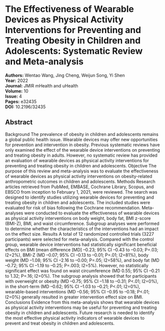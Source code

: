 # The Effectiveness of Wearable Devices as Physical Activity Interventions for Preventing and Treating Obesity in Children and Adolescents: Systematic Review and Meta-analysis

**Authors:** Wentao Wang, Jing Cheng, Weijun Song, Yi Shen  
**Year:** 2022  
**Journal:** JMIR mHealth and uHealth  
**Volume:** 10  
**Issue:** 4  
**Pages:** e32435  
**DOI:** 10.2196/32435  

## Abstract
Background            The prevalence of obesity in children and adolescents remains a global public health issue. Wearable devices may offer new opportunities for prevention and intervention in obesity. Previous systematic reviews have only examined the effect of the wearable device interventions on preventing and treating obesity in adults. However, no systematic review has provided an evaluation of wearable devices as physical activity interventions for preventing and treating obesity in children and adolescents.                                Objective            The purpose of this review and meta-analysis was to evaluate the effectiveness of wearable devices as physical activity interventions on obesity-related anthropometric outcomes in children and adolescents.                                Methods            Research articles retrieved from PubMed, EMBASE, Cochrane Library, Scopus, and EBSCO from inception to February 1, 2021, were reviewed. The search was designed to identify studies utilizing wearable devices for preventing and treating obesity in children and adolescents. The included studies were evaluated for risk of bias following the Cochrane recommendation. Meta-analyses were conducted to evaluate the effectiveness of wearable devices as physical activity interventions on body weight, body fat, BMI z-score (BMI-Z), BMI, and waist circumference. Subgroup analyses were performed to determine whether the characteristics of the interventions had an impact on the effect size.                                Results            A total of 12 randomized controlled trials (3227 participants) were selected for meta-analysis. Compared with the control group, wearable device interventions had statistically significant beneficial effects on BMI (mean difference [MD] –0.23; 95% CI –0.43 to –0.03; P=.03; I2=2%), BMI-Z (MD –0.07; 95% CI –0.13 to –0.01; P=.01; I2=81%), body weight (MD –1.08; 95% CI –2.16 to –0.00; P=.05; I2=58%), and body fat (MD –0.72; 95% CI –1.19 to –0.25; P=.003; I2=5%). However, no statistically significant effect was found on waist circumference (MD 0.55; 95% CI –0.21 to 1.32; P=.16; I2=0%). The subgroup analysis showed that for participants with overweight or obesity (MD –0.75; 95% CI –1.18 to –0.31; P<.01; I2=0%), in the short-term (MD –0.62; 95% CI –1.03 to –0.21; P<.01; I2=0%), wearable-based interventions (MD –0.56; 95% CI –0.95 to –0.18; P<.01; I2=0%) generally resulted in greater intervention effect size on BMI.                                Conclusions            Evidence from this meta-analysis shows that wearable devices as physical activity interventions may be useful for preventing and treating obesity in children and adolescents. Future research is needed to identify the most effective physical activity indicators of wearable devices to prevent and treat obesity in children and adolescents.

